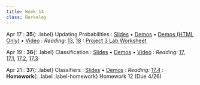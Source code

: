 ```yaml
---
title: Week 14
class: Berkeley
---
```


Apr 17
: **35**{: .label} Updating Probabilities
  : [Slides](https://docs.google.com/presentation/d/1vR3fV3mOyFIA7DLTVqMiaHgJOqpEW7dx0lhHci6MJwo/edit?usp=sharing) &#8226; [Demos](https://data8.datahub.berkeley.edu/hub/user-redirect/git-pull?repo=https%3A%2F%2Fgithub.com%2Fdata-8%2Fmaterials-sp23&urlpath=retro%2Ftree%2Fmaterials-sp23%2Flec%2Flec35.ipynb&branch=main) &#8226;  [Demos (HTML Only)](assets/demo_html/lec35.html) &#8226; [Video](https://youtu.be/l1KcSmWsvYU)
: *Reading:* [13](https://inferentialthinking.com/chapters/13/Estimation.html), [18](https://inferentialthinking.com/chapters/18/Updating_Predictions.html)
: [Project 3 Lab Worksheet](https://drive.google.com/file/d/1xUNZsMLZliYYUyNVWcfBsWwTMsY-KqE5/view?usp=sharing)

Apr 19
: **36**{: .label} Classification
  : [Slides](https://docs.google.com/presentation/d/1WYeYzzGc2_ZG2dqJuX-fkPUzpKO20jMcsk2AV6-yHNM/edit?usp=sharing) &#8226; [Demos](https://data8.datahub.berkeley.edu/hub/user-redirect/git-pull?repo=https%3A%2F%2Fgithub.com%2Fdata-8%2Fmaterials-sp23&urlpath=retro%2Ftree%2Fmaterials-sp23%2Flec%2Flec36.ipynb&branch=main) &#8226; [Video](https://youtu.be/FnbGyiKAk2g)
: *Reading:* [17](https://inferentialthinking.com/chapters/17/Classification.html), [17.1](https://inferentialthinking.com/chapters/17/1/Nearest_Neighbors.html), [17.2](https://inferentialthinking.com/chapters/17/2/Training_and_Testing.html), [17.3](https://inferentialthinking.com/chapters/17/3/Rows_of_Tables.html)

Apr 21
: **37**{: .label} Classifiers
  : [Slides](https://docs.google.com/presentation/d/1cJdNWt6RbipVPARBOoAZ_9iHDYwUlaIDfnuCS3dF8vI/edit?usp=sharing) &#8226; [Demos](#https://data8.datahub.berkeley.edu/hub/user-redirect/git-pull?repo=https%3A%2F%2Fgithub.com%2Fdata-8%2Fmaterials-sp23&urlpath=retro%2Ftree%2Fmaterials-sp23%2Flec%2Flec37.ipynb&branch=main) <!--&#8226; [Video](#)-->
: *Reading:* [17.4](https://inferentialthinking.com/chapters/17/4/Implementing_the_Classifier.html)
: **Homework**{: .label .label-homework} Homework 12 (Due 4/26)
